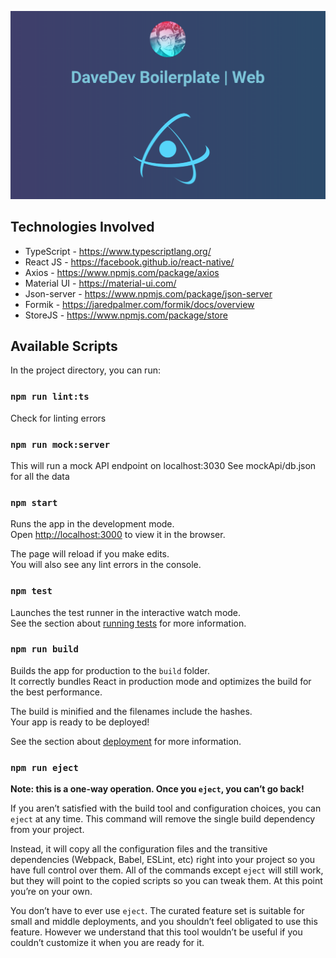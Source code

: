 ![Rodave Joseph Bobadilla](https://github.com/DaveDev813/davedev-boilerplate-web/blob/master/src/components/assets/images/appbanner.png)

## Technologies Involved

- TypeScript - https://www.typescriptlang.org/
- React JS - https://facebook.github.io/react-native/
- Axios - https://www.npmjs.com/package/axios
- Material UI - https://material-ui.com/
- Json-server - https://www.npmjs.com/package/json-server
- Formik - https://jaredpalmer.com/formik/docs/overview
- StoreJS - https://www.npmjs.com/package/store

## Available Scripts

In the project directory, you can run:

### `npm run lint:ts`

Check for linting errors 

### `npm run mock:server`

This will run a mock API endpoint on localhost:3030 
See mockApi/db.json for all the data 

### `npm start`

Runs the app in the development mode.<br>
Open [http://localhost:3000](http://localhost:3000) to view it in the browser.

The page will reload if you make edits.<br>
You will also see any lint errors in the console.

### `npm test`

Launches the test runner in the interactive watch mode.<br>
See the section about [running tests](https://facebook.github.io/create-react-app/docs/running-tests) for more information.

### `npm run build`

Builds the app for production to the `build` folder.<br>
It correctly bundles React in production mode and optimizes the build for the best performance.

The build is minified and the filenames include the hashes.<br>
Your app is ready to be deployed!

See the section about [deployment](https://facebook.github.io/create-react-app/docs/deployment) for more information.

### `npm run eject`

**Note: this is a one-way operation. Once you `eject`, you can’t go back!**

If you aren’t satisfied with the build tool and configuration choices, you can `eject` at any time. This command will remove the single build dependency from your project.

Instead, it will copy all the configuration files and the transitive dependencies (Webpack, Babel, ESLint, etc) right into your project so you have full control over them. All of the commands except `eject` will still work, but they will point to the copied scripts so you can tweak them. At this point you’re on your own.

You don’t have to ever use `eject`. The curated feature set is suitable for small and middle deployments, and you shouldn’t feel obligated to use this feature. However we understand that this tool wouldn’t be useful if you couldn’t customize it when you are ready for it.



 


